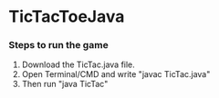 # TicTacToeJava

### Steps to run the game
1. Download the TicTac.java file.
2. Open Terminal/CMD and write "javac TicTac.java"
3. Then run "java TicTac"

